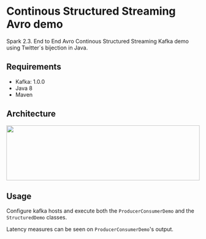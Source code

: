 # Continous Structured Streaming Avro demo

Spark 2.3. End to End Avro Continous Structured Streaming Kafka demo using Twitter´s bijection in Java. 

## Requirements 

* Kafka: 1.0.0
* Java 8
* Maven


## Architecture

<a href="Architecture">
  <img src="https://www.bigdataspain.org/wp-content/themes/bds17/img/common/bds-logo.svg "Architecture"" width="100%" height="144">
</a>

## Usage

Configure kafka hosts and execute both the ```ProducerConsumerDemo``` and the ```StructuredDemo``` classes.

Latency measures can be seen on ```ProducerConsumerDemo```'s output.